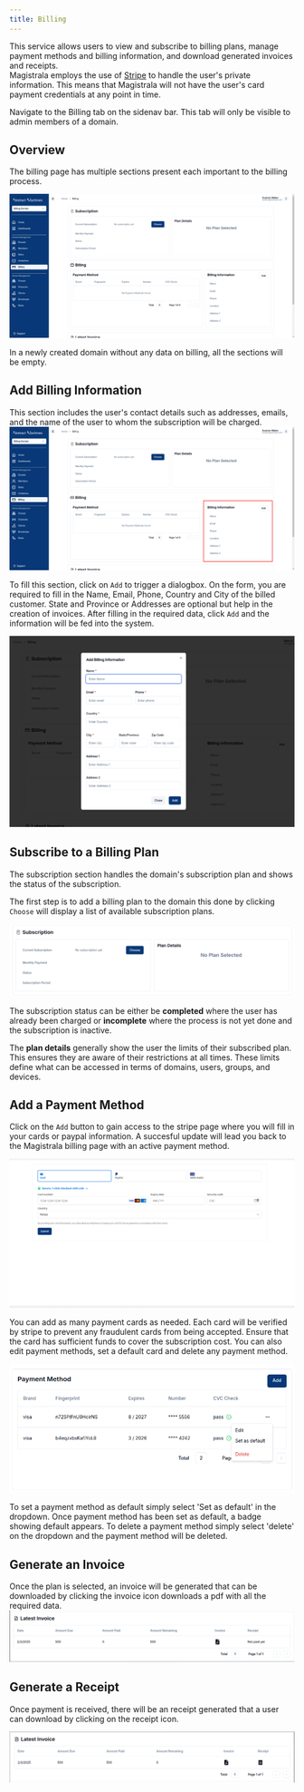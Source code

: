 ```yaml
---
title: Billing
---
```


This service allows users to view and subscribe to billing plans, manage payment methods and billing information, and download generated invoices and receipts.  
Magistrala employs the use of [Stripe](https://docs.stripe.com/) to handle the user's private information.
This means that Magistrala will not have the user's card payment credentials at any point in time.

Navigate to the Billing tab on the sidenav bar. This tab will only be visible to admin members of a domain.

## Overview
The billing page has multiple sections present each important to the billing process.

![Billing Page](../img/billing/billing-page.png)

In a newly created domain without any data on billing, all the sections will be empty.


## Add Billing Information
This section includes the user's contact details such as addresses, emails, and the name of the user to whom the subscription will be charged.
![Billing](../img/billing/billing-information.png)

To fill this section, click on `Add` to trigger a dialogbox.
On the form, you are required to fill in the Name, Email, Phone, Country and City of the billed customer.
State and Province or Addresses are optional but help in the creation of invoices.
After filling in the required data, click `Add` and the information will be fed into the system.

![Billing Information](../img/billing/add-bill-info.png)

## Subscribe to a Billing Plan
The subscription section handles the domain's subscription plan and shows the status of the subscription.

The first step is to add a billing plan to the domain this done by clicking `Choose` will display a list of available subscription plans.  

![Billing-plan-addition](../img/billing/choose.png)

The subscription status can be either be **completed** where the user has already been charged or **incomplete** where the process is not yet done and the subscription is inactive.

The **plan details** generally show the user the limits of their subscribed plan. This ensures they are aware of their restrictions at all times. These limits define what can be accessed in terms of domains, users, groups, and devices.

## Add a Payment Method
Click on the `Add` button to gain access to the stripe page where you will fill in your cards or paypal information.
A succesful update will lead you back to the Magistrala billing page with an active payment method.

![Adding the Card](../img/billing/add-card.png)

You can add as many payment cards as needed.
Each card will be verified by stripe to prevent any fraudulent cards from being accepted. Ensure that the card has sufficient funds to cover the subscription cost.
You can also edit payment methods, set a default card and delete any payment method.  

![Add multiple cards](../img/billing/pm-table.png)

To set a payment method as default simply select 'Set as default' in the dropdown. Once payment method has been set as default, a badge showing default appears. To delete a payment method simply select 'delete' on the dropdown and the payment method will be deleted.

## Generate an Invoice
Once the plan is selected, an invoice will be generated that can be downloaded by clicking the invoice icon downloads a pdf with all the required data.
![Invoice section](../img/billing/invoice.png)  


## Generate a Receipt
Once payment is received, there will be an receipt generated that a user can download by clicking on the receipt icon.

![Invoice section](../img/billing/receipt.png)  